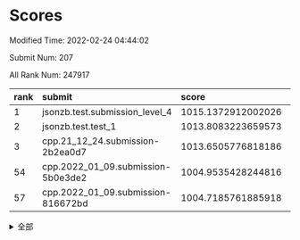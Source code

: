 # Scores

Modified Time: 2022-02-24 04:44:02

Submit Num: 207

All Rank Num: 247917

| rank |               submit               |       score        |       sigma        | pk_num |
| :--- | :--------------------------------- | :----------------- | :----------------- | :----- |
| 1    | jsonzb.test.submission_level_4     | 1015.1372912002026 | 0.836040916953799  | 4790   |
| 2    | jsonzb.test.test_1                 | 1013.8083223659573 | 0.8201024992826251 | 4788   |
| 3    | cpp.21_12_24.submission-2b2ea0d7   | 1013.6505776818186 | 0.7976702091268738 | 4790   |
| 54   | cpp.2022_01_09.submission-5b0e3de2 | 1004.9535428244816 | 0.7082735843340766 | 4785   |
| 57   | cpp.2022_01_09.submission-816672bd | 1004.7185761885918 | 0.7186412017736008 | 4787   |


<details>
<summary>全部</summary>

| rank |                 submit                 |       score        |       sigma        | pk_num |
| :--- | :------------------------------------- | :----------------- | :----------------- | :----- |
| 1    | jsonzb.test.submission_level_4         | 1015.1372912002026 | 0.836040916953799  | 4790   |
| 2    | jsonzb.test.test_1                     | 1013.8083223659573 | 0.8201024992826251 | 4788   |
| 3    | cpp.21_12_24.submission-2b2ea0d7       | 1013.6505776818186 | 0.7976702091268738 | 4790   |
| 4    | gobigger.level_3.submission_level_3_8  | 1012.2263123015033 | 0.7883009406496962 | 4788   |
| 5    | gobigger.level_3.submission_level_3_11 | 1011.5490688009497 | 0.7852221344174732 | 4792   |
| 6    | gobigger.level_3.submission_level_3_39 | 1011.5354318993251 | 0.77885511083539   | 4789   |
| 7    | gobigger.level_3.submission_level_3_21 | 1011.2605818071842 | 0.7870075768004714 | 4794   |
| 8    | gobigger.level_3.submission_level_3_47 | 1010.9371302162501 | 0.7811402297133477 | 4790   |
| 9    | gobigger.level_3.submission_level_3_25 | 1010.9170972249709 | 0.7856710460053453 | 4792   |
| 10   | gobigger.level_3.submission_level_3_24 | 1010.8559661203236 | 0.7654039916394483 | 4790   |
| 11   | gobigger.level_3.submission_level_3_36 | 1010.6132486550649 | 0.7434413745207707 | 4794   |
| 12   | gobigger.level_3.submission_level_3_15 | 1010.6002660599498 | 0.7711694606030226 | 4794   |
| 13   | gobigger.level_3.submission_level_3_30 | 1010.5674675954847 | 0.7682600904637612 | 4788   |
| 14   | gobigger.level_3.submission_level_3_34 | 1010.421341907829  | 0.7707650252203136 | 4790   |
| 15   | gobigger.level_3.submission_level_3_22 | 1010.3487014476741 | 0.7516100805556899 | 4791   |
| 16   | gobigger.level_3.submission_level_3_38 | 1010.2491550165498 | 0.7708122439086905 | 4794   |
| 17   | gobigger.level_3.submission_level_3_33 | 1010.2485150869678 | 0.7583590850052693 | 4792   |
| 18   | gobigger.level_3.submission_level_3_1  | 1010.2479771702506 | 0.7535794210990958 | 4793   |
| 19   | gobigger.level_3.submission_level_3_42 | 1010.1690732777764 | 0.7796597970914424 | 4795   |
| 20   | gobigger.level_3.submission_level_3_35 | 1010.1671928127652 | 0.7723556777945126 | 4797   |
| 21   | gobigger.level_3.submission_level_3_14 | 1010.1618061553742 | 0.7553532101505809 | 4794   |
| 22   | gobigger.level_3.submission_level_3_9  | 1010.148647554392  | 0.7534599882225981 | 4789   |
| 23   | gobigger.level_3.submission_level_3_7  | 1010.086576864009  | 0.7885965975362306 | 4789   |
| 24   | gobigger.level_3.submission_level_3_26 | 1010.0711359144801 | 0.7851548006200918 | 4788   |
| 25   | gobigger.level_3.submission_level_3_40 | 1009.903498613211  | 0.7453036326200754 | 4793   |
| 26   | gobigger.level_3.submission_level_3_49 | 1009.883652435218  | 0.7567260890991646 | 4792   |
| 27   | gobigger.level_3.submission_level_3_16 | 1009.8612118790168 | 0.7350417513297675 | 4795   |
| 28   | gobigger.level_3.submission_level_3_32 | 1009.819460735539  | 0.7639183877257766 | 4793   |
| 29   | gobigger.level_3.submission_level_3_2  | 1009.8145319710135 | 0.7700325700228519 | 4789   |
| 30   | gobigger.level_3.submission_level_3_46 | 1009.7662603500204 | 0.7494401580696076 | 4789   |
| 31   | gobigger.level_3.submission_level_3_3  | 1009.7554565382686 | 0.74035001081759   | 4792   |
| 32   | gobigger.level_3.submission_level_3_10 | 1009.6626808916952 | 0.755437889502587  | 4791   |
| 33   | gobigger.level_3.submission_level_3_27 | 1009.6369197505593 | 0.7622756367120881 | 4790   |
| 34   | gobigger.level_3.submission_level_3_20 | 1009.6264208988099 | 0.7412928804195351 | 4788   |
| 35   | gobigger.level_3.submission_level_3_13 | 1009.5861432868121 | 0.7452844223685412 | 4790   |
| 36   | gobigger.level_3.submission_level_3_12 | 1009.5765703588714 | 0.7498290430191871 | 4791   |
| 37   | gobigger.level_3.submission_level_3_45 | 1009.5600683688585 | 0.7509385472695718 | 4786   |
| 38   | gobigger.level_3.submission_level_3_37 | 1009.5197119404202 | 0.7676979717685505 | 4794   |
| 39   | gobigger.level_3.submission_level_3_17 | 1009.429817791566  | 0.7460360976524436 | 4791   |
| 40   | gobigger.level_3.submission_level_3_41 | 1009.3801271924768 | 0.7577296869401414 | 4796   |
| 41   | gobigger.level_3.submission_level_3_28 | 1009.377987847311  | 0.7372864664836684 | 4790   |
| 42   | gobigger.level_3.submission_level_3_31 | 1009.3760219783447 | 0.7446697257272996 | 4790   |
| 43   | gobigger.level_3.submission_level_3_23 | 1009.3012506058292 | 0.7563047144039514 | 4791   |
| 44   | gobigger.level_3.submission_level_3_48 | 1009.1682466852484 | 0.7533519426794918 | 4790   |
| 45   | gobigger.level_3.submission_level_3_4  | 1009.12224474424   | 0.7714396806105214 | 4793   |
| 46   | gobigger.level_3.submission_level_3_18 | 1009.1073184262877 | 0.7395850626460087 | 4793   |
| 47   | gobigger.level_3.submission_level_3_6  | 1008.8757457339628 | 0.7428747840992198 | 4791   |
| 48   | gobigger.level_3.submission_level_3_0  | 1008.8700259939934 | 0.7526809073943679 | 4793   |
| 49   | gobigger.level_3.submission_level_3_5  | 1008.8243344875506 | 0.7500322141202329 | 4793   |
| 50   | gobigger.level_3.submission_level_3_43 | 1008.7819287659021 | 0.7413203440974945 | 4790   |
| 51   | gobigger.level_3.submission_level_3_19 | 1008.4783823888426 | 0.7456742165090158 | 4787   |
| 52   | gobigger.level_3.submission_level_3_29 | 1008.2367657612049 | 0.7468160469837084 | 4783   |
| 53   | gobigger.level_3.submission_level_3_44 | 1007.5404792603167 | 0.7403411822500837 | 4799   |
| 54   | cpp.2022_01_09.submission-5b0e3de2     | 1004.9535428244816 | 0.7082735843340766 | 4785   |
| 55   | gobigger.level_1.submission_level_1_43 | 1004.828781758205  | 0.7155470727020852 | 4791   |
| 56   | gobigger.level_1.submission_level_1_13 | 1004.733749898961  | 0.7308013489135795 | 4787   |
| 57   | cpp.2022_01_09.submission-816672bd     | 1004.7185761885918 | 0.7186412017736008 | 4787   |
| 58   | gobigger.level_1.submission_level_1_28 | 1004.5231498222772 | 0.70777087623114   | 4790   |
| 59   | gobigger.level_1.submission_level_1_23 | 1004.4561162401711 | 0.726773077939364  | 4791   |
| 60   | gobigger.level_1.submission_level_1_26 | 1004.3329012530916 | 0.7195817875543229 | 4793   |
| 61   | gobigger.level_1.submission_level_1_0  | 1004.3160378348431 | 0.7096077550071327 | 4791   |
| 62   | gobigger.level_1.submission_level_1_48 | 1004.2742525384127 | 0.7131918690033429 | 4786   |
| 63   | gobigger.level_1.submission_level_1_31 | 1004.2465333099285 | 0.7261402629280674 | 4790   |
| 64   | gobigger.level_1.submission_level_1_2  | 1004.1784348368859 | 0.7189031848162445 | 4789   |
| 65   | gobigger.level_1.submission_level_1_16 | 1004.0993876241561 | 0.7200211544937916 | 4789   |
| 66   | gobigger.level_1.submission_level_1_44 | 1003.9906407429424 | 0.7139333782734252 | 4789   |
| 67   | gobigger.level_1.submission_level_1_46 | 1003.9620728515987 | 0.720085388245483  | 4791   |
| 68   | gobigger.level_1.submission_level_1_27 | 1003.9022313650345 | 0.7262558120372495 | 4783   |
| 69   | gobigger.level_1.submission_level_1_5  | 1003.888820327397  | 0.7110694771878676 | 4791   |
| 70   | gobigger.level_1.submission_level_1_33 | 1003.8825243288675 | 0.721241801179995  | 4789   |
| 71   | gobigger.level_1.submission_level_1_34 | 1003.754795706781  | 0.7055200852478027 | 4791   |
| 72   | gobigger.level_1.submission_level_1_29 | 1003.6822650056057 | 0.7138339112111154 | 4788   |
| 73   | gobigger.level_1.submission_level_1_3  | 1003.6539888195354 | 0.7191626349218471 | 4791   |
| 74   | gobigger.level_1.submission_level_1_24 | 1003.593257138346  | 0.7152995305445337 | 4799   |
| 75   | gobigger.level_1.submission_level_1_25 | 1003.5926381493288 | 0.7249182878937798 | 4794   |
| 76   | gobigger.level_1.submission_level_1_6  | 1003.5156411488647 | 0.7182300066608646 | 4785   |
| 77   | gobigger.level_1.submission_level_1_12 | 1003.4857925741761 | 0.7186267613069455 | 4789   |
| 78   | gobigger.level_1.submission_level_1_4  | 1003.4232253735032 | 0.7206553407611421 | 4791   |
| 79   | gobigger.level_1.submission_level_1_1  | 1003.4099500406406 | 0.7271391266817114 | 4795   |
| 80   | gobigger.level_1.submission_level_1_45 | 1003.3580492418065 | 0.7223781137536811 | 4793   |
| 81   | gobigger.level_1.submission_level_1_20 | 1003.3410296160719 | 0.7236767677148871 | 4790   |
| 82   | gobigger.level_1.submission_level_1_38 | 1003.3203931078363 | 0.7120091499930872 | 4792   |
| 83   | gobigger.level_1.submission_level_1_47 | 1003.2859153496377 | 0.7209276601271779 | 4789   |
| 84   | gobigger.level_1.submission_level_1_39 | 1003.2410890647493 | 0.7216462421297306 | 4788   |
| 85   | gobigger.level_1.submission_level_1_14 | 1003.2294034905245 | 0.7045231009378142 | 4793   |
| 86   | gobigger.level_1.submission_level_1_18 | 1003.2213114585463 | 0.7218493009642811 | 4787   |
| 87   | gobigger.level_1.submission_level_1_8  | 1003.2012011476013 | 0.7184816594686193 | 4791   |
| 88   | gobigger.level_1.submission_level_1_7  | 1003.1345376326999 | 0.7166859005450646 | 4791   |
| 89   | gobigger.level_1.submission_level_1_36 | 1003.1201459155767 | 0.7136185272093731 | 4787   |
| 90   | gobigger.level_1.submission_level_1_30 | 1003.0629380161203 | 0.7283169071354617 | 4787   |
| 91   | gobigger.level_1.submission_level_1_11 | 1003.0261859396769 | 0.7197234926572182 | 4791   |
| 92   | gobigger.level_1.submission_level_1_49 | 1002.9275806804906 | 0.7081865682323053 | 4793   |
| 93   | gobigger.level_1.submission_level_1_35 | 1002.9173024496417 | 0.7228931581930566 | 4787   |
| 94   | gobigger.level_1.submission_level_1_15 | 1002.8885189254904 | 0.7116574462815235 | 4794   |
| 95   | gobigger.level_1.submission_level_1_17 | 1002.8726770865446 | 0.7079087689392671 | 4788   |
| 96   | gobigger.level_1.submission_level_1_42 | 1002.7407306626407 | 0.7087873159468464 | 4781   |
| 97   | gobigger.level_1.submission_level_1_41 | 1002.7112981726154 | 0.7111138212716454 | 4793   |
| 98   | gobigger.level_1.submission_level_1_37 | 1002.5370893399012 | 0.7204629292424376 | 4785   |
| 99   | gobigger.level_1.submission_level_1_22 | 1002.5169635101804 | 0.7139664185591763 | 4787   |
| 100  | gobigger.level_1.submission_level_1_9  | 1002.4959549709778 | 0.7063196727603724 | 4792   |
| 101  | gobigger.level_1.submission_level_1_19 | 1002.460929037088  | 0.7122184010101527 | 4792   |
| 102  | gobigger.level_1.submission_level_1_32 | 1002.4376790613893 | 0.7170140133750313 | 4791   |
| 103  | gobigger.level_1.submission_level_1_10 | 1002.3769713992606 | 0.7197601347103126 | 4792   |
| 104  | gobigger.level_1.submission_level_1_40 | 1002.1362619591739 | 0.7102286702103369 | 4789   |
| 105  | gobigger.level_1.submission_level_1_21 | 1001.8250950145979 | 0.7202266957814298 | 4792   |
| 106  | gobigger.random.submission_random_39   | 997.3077779279711  | 0.7109538766959471 | 4789   |
| 107  | gobigger.random.submission_random_22   | 997.1735916117333  | 0.7105582523493829 | 4790   |
| 108  | gobigger.random.submission_random_13   | 996.9850137731754  | 0.7223172676054227 | 4788   |
| 109  | gobigger.random.submission_random_3    | 996.8480878094737  | 0.7004148078269504 | 4790   |
| 110  | gobigger.random.submission_random_12   | 996.6893133254299  | 0.6998197773129512 | 4793   |
| 111  | gobigger.random.submission_random_4    | 996.568633560394   | 0.715823357973269  | 4795   |
| 112  | gobigger.random.submission_random_15   | 996.5588549139861  | 0.7003531638798237 | 4791   |
| 113  | gobigger.random.submission_random_40   | 996.5163847441263  | 0.7048703072157622 | 4792   |
| 114  | gobigger.random.submission_random_44   | 996.501092744018   | 0.7029293164046583 | 4794   |
| 115  | gobigger.random.submission_random_21   | 996.450761074579   | 0.7014596572181006 | 4797   |
| 116  | gobigger.random.submission_random_17   | 996.4310457353537  | 0.6934708874452838 | 4794   |
| 117  | gobigger.random.submission_random_25   | 996.3743089228157  | 0.7099276989116521 | 4791   |
| 118  | gobigger.random.submission_random_30   | 996.2956153623902  | 0.6994205451104134 | 4790   |
| 119  | gobigger.random.submission_random_19   | 996.2851632935302  | 0.7119823816624562 | 4791   |
| 120  | gobigger.random.submission_random_6    | 996.2763459308437  | 0.7042883598036715 | 4787   |
| 121  | gobigger.random.submission_random_32   | 996.2125817406311  | 0.7108660220659682 | 4790   |
| 122  | gobigger.random.submission_random_2    | 996.1481972956074  | 0.7149908614292954 | 4789   |
| 123  | gobigger.random.submission_random_24   | 996.1261105534022  | 0.703482917014791  | 4788   |
| 124  | gobigger.random.submission_random_26   | 996.1255332175107  | 0.7142186387215954 | 4788   |
| 125  | gobigger.random.submission_random_37   | 996.0159275710656  | 0.7144901064661515 | 4792   |
| 126  | gobigger.random.submission_random_45   | 996.0152725392231  | 0.7142942538886594 | 4795   |
| 127  | gobigger.random.submission_random_47   | 995.9775130862024  | 0.7158919388471185 | 4792   |
| 128  | gobigger.random.submission_random_41   | 995.9715242814381  | 0.7156680624745142 | 4796   |
| 129  | gobigger.random.submission_random_42   | 995.9436101091826  | 0.7071640774669843 | 4789   |
| 130  | gobigger.random.submission_random_38   | 995.9434286471459  | 0.7157521143941012 | 4791   |
| 131  | gobigger.random.submission_random_14   | 995.9151163420975  | 0.7162176068234456 | 4794   |
| 132  | gobigger.random.submission_random_5    | 995.9101086399442  | 0.7015244779443355 | 4792   |
| 133  | gobigger.random.submission_random_28   | 995.7697101067157  | 0.7205502127446277 | 4790   |
| 134  | gobigger.random.submission_random_29   | 995.7478383422279  | 0.7147083962871716 | 4794   |
| 135  | gobigger.random.submission_random_43   | 995.7095338884506  | 0.7083237511741811 | 4790   |
| 136  | gobigger.random.submission_random_16   | 995.6401610945081  | 0.7066241544404963 | 4790   |
| 137  | gobigger.random.submission_random_1    | 995.6295120495305  | 0.7223060786805499 | 4790   |
| 138  | gobigger.random.submission_random_33   | 995.6040012207267  | 0.7189944538580673 | 4795   |
| 139  | gobigger.random.submission_random_27   | 995.5615725641974  | 0.720253950222808  | 4790   |
| 140  | gobigger.random.submission_random_0    | 995.5137219800964  | 0.7195484150833517 | 4788   |
| 141  | gobigger.random.submission_random_48   | 995.5095417401812  | 0.7082774429257945 | 4793   |
| 142  | gobigger.random.submission_random_7    | 995.4240507929682  | 0.7155543866177639 | 4794   |
| 143  | gobigger.random.submission_random_9    | 995.3729639827222  | 0.723860076944959  | 4795   |
| 144  | gobigger.random.submission_random_23   | 995.2176013021959  | 0.7195678150153711 | 4789   |
| 145  | gobigger.random.submission_random_36   | 995.1298959588789  | 0.7085237537569115 | 4790   |
| 146  | gobigger.random.submission_random_20   | 995.0593033689423  | 0.7222604918649189 | 4791   |
| 147  | gobigger.random.submission_random_34   | 995.0028720771147  | 0.7198446590964245 | 4792   |
| 148  | gobigger.random.submission_random_35   | 994.9821690616999  | 0.7159792082444595 | 4793   |
| 149  | gobigger.random.submission_random_10   | 994.9571306164692  | 0.7119924775524838 | 4795   |
| 150  | gobigger.random.submission_random_49   | 994.9175036337253  | 0.7067662944367541 | 4793   |
| 151  | gobigger.random.submission_random_46   | 994.8260250836397  | 0.7199366724463592 | 4788   |
| 152  | gobigger.random.submission_random_8    | 994.8220697294361  | 0.717376969008226  | 4793   |
| 153  | gobigger.random.submission_random_31   | 994.6972137254417  | 0.7179197671643848 | 4789   |
| 154  | gobigger.random.submission_random_18   | 994.4251572167595  | 0.7269549536045012 | 4790   |
| 155  | gobigger.level_2.submission_level_2_27 | 994.1588571814783  | 0.7392758019647754 | 4792   |
| 156  | gobigger.level_2.submission_level_2_4  | 993.9874573734462  | 0.7281665168045002 | 4789   |
| 157  | gobigger.random.submission_random_11   | 993.9732692546604  | 0.7296700894904657 | 4794   |
| 158  | gobigger.level_2.submission_level_2_39 | 993.8691258401492  | 0.7240276110326394 | 4796   |
| 159  | gobigger.level_2.submission_level_2_0  | 993.6993860790327  | 0.7262515978483388 | 4788   |
| 160  | gobigger.level_2.submission_level_2_21 | 993.644431180639   | 0.7371785537037701 | 4792   |
| 161  | gobigger.level_2.submission_level_2_15 | 993.2974295519361  | 0.7414294745772865 | 4787   |
| 162  | gobigger.level_2.submission_level_2_14 | 993.1837572718964  | 0.7230970062434684 | 4796   |
| 163  | gobigger.level_2.submission_level_2_29 | 993.0143494366991  | 0.7464198071027313 | 4788   |
| 164  | gobigger.level_2.submission_level_2_32 | 992.938114892223   | 0.7317331278275536 | 4791   |
| 165  | gobigger.level_2.submission_level_2_24 | 992.874516453654   | 0.7517506777443652 | 4793   |
| 166  | gobigger.level_2.submission_level_2_44 | 992.8579810262273  | 0.7411030672259598 | 4788   |
| 167  | gobigger.level_2.submission_level_2_22 | 992.7827387462322  | 0.7416862807835104 | 4790   |
| 168  | gobigger.level_2.submission_level_2_30 | 992.6455621290198  | 0.731970773948067  | 4784   |
| 169  | gobigger.level_2.submission_level_2_25 | 992.5829815072636  | 0.7530709743597133 | 4792   |
| 170  | gobigger.level_2.submission_level_2_48 | 992.5813170554599  | 0.7303195082398118 | 4788   |
| 171  | gobigger.level_2.submission_level_2_12 | 992.5527566674537  | 0.731339249165312  | 4791   |
| 172  | gobigger.level_2.submission_level_2_19 | 992.5247937949707  | 0.7360165718296341 | 4793   |
| 173  | gobigger.level_2.submission_level_2_5  | 992.5117797561858  | 0.7379981471830445 | 4793   |
| 174  | gobigger.level_2.submission_level_2_41 | 992.4997863474771  | 0.7349097446140122 | 4792   |
| 175  | gobigger.level_2.submission_level_2_26 | 992.4985057783692  | 0.7449741767860327 | 4795   |
| 176  | gobigger.level_2.submission_level_2_47 | 992.4641751197742  | 0.7323296755477849 | 4789   |
| 177  | gobigger.level_2.submission_level_2_23 | 992.3745908999745  | 0.7330644786599602 | 4791   |
| 178  | gobigger.level_2.submission_level_2_13 | 992.3521759104834  | 0.7471174209125125 | 4792   |
| 179  | gobigger.level_2.submission_level_2_49 | 992.292276141712   | 0.7409051740188655 | 4784   |
| 180  | gobigger.level_2.submission_level_2_8  | 992.2738642164862  | 0.7601126703430521 | 4791   |
| 181  | gobigger.level_2.submission_level_2_2  | 992.1274776713925  | 0.7613879764175764 | 4790   |
| 182  | gobigger.level_2.submission_level_2_40 | 992.1227150068358  | 0.7559325456869751 | 4786   |
| 183  | gobigger.level_2.submission_level_2_28 | 992.0317637293123  | 0.733670078402086  | 4790   |
| 184  | gobigger.level_2.submission_level_2_35 | 991.8888694386613  | 0.743171682679043  | 4794   |
| 185  | gobigger.level_2.submission_level_2_7  | 991.8704530330918  | 0.7546907829043251 | 4781   |
| 186  | gobigger.level_2.submission_level_2_10 | 991.8166440345119  | 0.7357721442262166 | 4793   |
| 187  | gobigger.level_2.submission_level_2_37 | 991.7968834821146  | 0.7571723306926554 | 4787   |
| 188  | gobigger.level_2.submission_level_2_45 | 991.6894919958013  | 0.7676587485704272 | 4784   |
| 189  | gobigger.level_2.submission_level_2_36 | 991.6664358229137  | 0.7528131230055529 | 4795   |
| 190  | gobigger.level_2.submission_level_2_20 | 991.6389415613864  | 0.739906059233343  | 4794   |
| 191  | gobigger.level_2.submission_level_2_9  | 991.5824561406796  | 0.7636684092794469 | 4795   |
| 192  | gobigger.level_2.submission_level_2_18 | 991.5762639976299  | 0.749373244315596  | 4792   |
| 193  | gobigger.level_2.submission_level_2_17 | 991.3974116976254  | 0.744839194810658  | 4785   |
| 194  | gobigger.level_2.submission_level_2_16 | 991.3798583176225  | 0.7364586715755327 | 4791   |
| 195  | gobigger.level_2.submission_level_2_3  | 991.3612412514005  | 0.7555713008426073 | 4791   |
| 196  | gobigger.level_2.submission_level_2_42 | 991.3518549648845  | 0.7401371640718112 | 4788   |
| 197  | gobigger.level_2.submission_level_2_46 | 991.334539759574   | 0.7620921697862865 | 4791   |
| 198  | gobigger.level_2.submission_level_2_33 | 991.2692125928961  | 0.7574881313521445 | 4794   |
| 199  | gobigger.level_2.submission_level_2_1  | 991.10917091772    | 0.7444288165857391 | 4790   |
| 200  | gobigger.level_2.submission_level_2_11 | 991.0763280751007  | 0.7676477775291203 | 4788   |
| 201  | gobigger.level_2.submission_level_2_38 | 990.9044506846884  | 0.7558616277610719 | 4788   |
| 202  | gobigger.level_2.submission_level_2_31 | 990.7869120322702  | 0.7578443357836802 | 4789   |
| 203  | gobigger.level_2.submission_level_2_43 | 990.4022159174373  | 0.7477341667140968 | 4792   |
| 204  | gobigger.level_2.submission_level_2_34 | 990.354992855704   | 0.7628975650217488 | 4791   |
| 205  | gobigger.level_2.submission_level_2_6  | 990.3197945501745  | 0.7658171591648302 | 4787   |
| 206  | gobigger.none.submission_none_0        | 976.641405261888   | 1.3739774509621931 | 4793   |
| 207  | gobigger.none.submission_none_1        | 976.4272849846791  | 1.400978949855173  | 4789   |

</details>